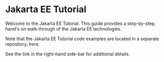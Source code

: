 # Jakarta EE Tutorial

Welcome to the Jakarta EE Tutorial. This guide provides a step-by-step, hand's on walk-through of the Jakarta EE technologies. 

Note that the Jakarta EE Tutorial code examples are located in a separate repository, here.

See the link in the right-hand side-bar for additional details.

